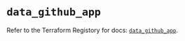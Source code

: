 # `data_github_app`

Refer to the Terraform Registory for docs: [`data_github_app`](https://www.terraform.io/docs/providers/github/d/app).
